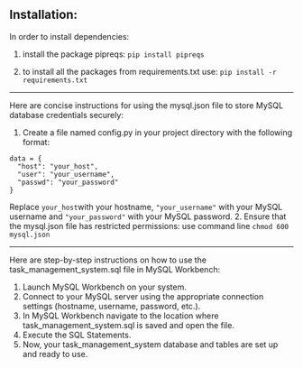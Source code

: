 ## Installation:

In order to install dependencies:

1. install the package pipreqs:
   `pip install pipreqs`

2. to install all the packages from requirements.txt use:
   `pip install -r requirements.txt`

---
Here are concise instructions for using the mysql.json file to store MySQL database credentials securely:
1. Create a file named config.py in your project directory with the following format:
```
data = {
  "host": "your_host",
  "user": "your_username",
  "passwd": "your_password"
}
```
Replace `your_host`with your hostname, `"your_username"` with your MySQL username and `"your_password"` with your MySQL password.
2. Ensure that the mysql.json file has restricted permissions: use command line `chmod 600 mysql.json` 

---
Here are step-by-step instructions on how to use the task_management_system.sql file in MySQL Workbench:
1. Launch MySQL Workbench on your system.
2. Connect to your MySQL server using the appropriate connection settings (hostname, username, password, etc.).
3. In MySQL Workbench navigate to the location where task_management_system.sql is saved and open the file.
4. Execute the SQL Statements.
5. Now, your task_management_system database and tables are set up and ready to use. 